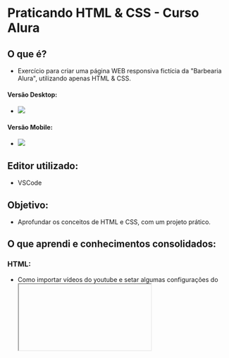 # Praticando HTML & CSS - Curso Alura

## O que é? 
  - Exercício para criar uma página WEB responsiva fictícia da "Barbearia Alura", utilizando apenas HTML & CSS.
  
  #### Versão Desktop:
  - <img src="https://media.giphy.com/media/jqkuBcPLj4Kz47Se4J/giphy.gif">  
  #### Versão Mobile:
  - <img src="https://media.giphy.com/media/WrOv7nQJllAQQn43ri/giphy.gif">

## Editor utilizado: 
  - VSCode

## Objetivo:
  - Aprofundar os conceitos de HTML e CSS, com um projeto prático.
  
## O que aprendi e conhecimentos consolidados: 

### HTML:
  - Como importar vídeos do youtube e setar algumas configurações do __*<iframe>*__;
  - Como importar um mapa diretamente do GoogleMaps e configurar o __*<iframe>*__;
  - Criar uma lista de produtos com título semântico __*h2*__;
  - A importância de utilizar dentro de nossas tags o __*alt*__ para tornar o site mais acessível e ajudar em nosso SEO;
  - Criação de um formulário que exija *placeholders* em seus __*<inputs>*__, como algumas informações obrigatórias, como: nome e sobrenome, e-mail, telefone, mensagem;
  - Dentro do formulário de contato utilizamos a tag __*<fieldset>__* onde o usuário pode selecionar a forma de contato;
  - Criar um **checkbox** com a __*tag fieldset com: select e option*__;
  - Criar uma tabela com as __*tags: table, thead, tr th, tbody, tr td*__;
  
### CSS:
  - Um pouco mais sobre __*@media-queries*__;
  - Utilização de **vh na viewport**;
  - Aplicação prática de alguns tipos de **display, como inline, inline-block, block, flex**;
  - Criação de um container utilizando __*max-width*__;
  - Estilização de tabelas;
  - **Formulários** com textareas utilizando *resize* estipulado por nós, no caso: *vertical*;
  - Utilizar __*:before, :after e :nth-child(n)*__;
  - Fazer o efeito de __*:hover*__ ser mais suave usando tempo em "ms" em nossa __*transition*__;
  - **Importar fontes** do Google;
  - **Resetar nosso CSS**;
  
## Contribuições
Pull requests são bem-vindo. Para maiores alterações favor abrir uma issue para conversarmos.
Caso tenha algo que possa ser melhorado, não hesite em me contatar :smile:

## License
[RESET-CSS v2.0 | 20110126 | License: none (public domain)](http://meyerweb.com/eric/tools/css/reset/)
MIT License - Copyright (c) 2020 william-takayama
